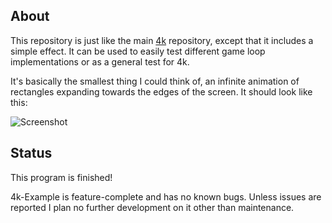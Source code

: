 
## About

This repository is just like the main [4k][] repository, except that it includes
a simple effect. It can be used to easily test different game loop
implementations or as a general test for 4k.

It's basically the smallest thing I could think of, an infinite
animation of rectangles expanding towards the edges of the screen.
It should look like this:

![Screenshot](https://raw.github.com/Beluki/4k-Example/master/Screenshot/Screenshot.png)

[4k]: https://github.com/Beluki/4k

## Status

This program is finished!

4k-Example is feature-complete and has no known bugs. Unless issues are reported
I plan no further development on it other than maintenance.

